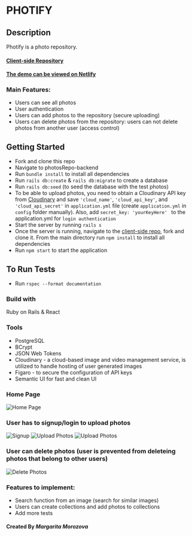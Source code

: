 # PHOTIFY

## Description

Photify is a photo repository.

#### [Client-side Repository](https://github.com/rita-morozova/photos-repo-frontend)

#### [The demo can be viewed on Netlify](https://fall-photify.netlify.app/) 

### Main Features:
* Users can see all photos
* User authentication
* Users can add photos to the repository (secure uploading)
* Users can delete photos from the repository: users can not delete photos from another user (access control)

## Getting Started
- Fork and clone this repo
- Navigate to photosRepo-backend
- Run `bundle install` to install all dependencies 
- Run `rails db:create` & `rails db:migrate` to create a database
- Run `rails db:seed` (to seed the database with the test photos) 
- To be able to upload photos, you need to obtain a Cloudinary API key from [Cloudinary](https://cloudinary.com/) and save `'cloud_name'`, `'cloud_api_key'`, and `'cloud_api_secret'` in `application.yml` file (create `application.yml` in `config` folder manually). Also, add `secret_key: 'yourKeyHere' ` to the application.yml for `login authentication`
- Start the server by running `rails s`
- Once the server is running, navigate to the [client-side repo](https://github.com/rita-morozova/photos-repo-frontend), fork and clone it. From the main directory run `npm install` to install all dependencies
- Run `npm start` to start the application

## To Run Tests
- Run `rspec --format documentation`

### Build with
Ruby on Rails & React

### Tools
* PostgreSQL
* BCrypt
* JSON Web Tokens
* Cloudinary - a cloud-based image and video management service, is utilized to handle hosting of user generated images
* Figaro - to secure the configuration of API keys
* Semantic UI for fast and clean UI

 
### Home Page

![Home Page](https://res.cloudinary.com/diexi8g0j/image/upload/v1632770433/1_jqemdj.png)

### User has to signup/login to upload photos

![Signup](https://res.cloudinary.com/diexi8g0j/image/upload/v1632770428/2_mkcuap.png)
![Upload Photos](https://res.cloudinary.com/diexi8g0j/image/upload/v1632770425/5_nkimhx.png)
![Upload Photos](https://res.cloudinary.com/diexi8g0j/image/upload/v1632770420/3_ouu54j.png)

### User can delete photos (user is prevented from deleteing photos that belong to other users)

![Delete Photos](https://res.cloudinary.com/diexi8g0j/image/upload/v1632770434/4_mxuqrw.png)

### Features to implement:
* Search function from an image (search for similar images)
* Users can create collections and add photos to collections
* Add more tests

#### Created By _**Margarita Morozova**_
